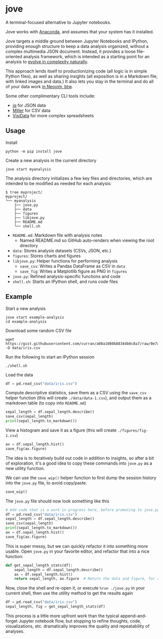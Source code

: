 # jove

A terminal-focused alternative to Jupyter notebooks.

Jove works with [Anaconda](https://docs.anaconda.com/anaconda/install/), and assumes that your system has it
installed. 

Jove targets a middle ground between Jupyter Notebooks and IPython, providing enough structure to keep a data
analysis organized, without a complex multimedia JSON document. Instead, it provides a loose file-oriented analysis
framework, which is intended as a starting point for an analysis to [evolve in complexity
naturally](https://knowyourmeme.com/memes/pepe-silvia).

This approach lends itself to productionizing code (all logic is in simple Python files), as well as sharing insights
(all exposition is in a Markdown file, with linked images and data.)  It also lets you stay in the terminal and do all
of your data work [in Neovim, btw](https://neovimbtw.com/en-usd/). 

Some other complimentary CLI tools include:

- [jq](https://jqlang.github.io/jq/) for JSON data
- [Miller](https://github.com/johnkerl/miller) for CSV data
- [VisiData](https://www.visidata.org/) for more complex spreadsheets

## Usage

Install

```
python -m pip install jove
```

Create a new analysis in the current directory

```
jove start myanalysis
```

The analysis directory initializes a few key files and directories, which are intended to be modified as needed for each analysis:

```
$ tree myproject/
myproject/
└── myanalysis
    ├── jove.py
    ├── data
    ├── figures
    ├── libjove.py
    ├── README.md
    └── shell.sh
```

- `README.md`: Markdown file with analysis notes
    - Named README.md so GitHub auto-renders when viewing the root directory
- `data`: Stores analysis datasets (CSVs, JSON, etc.)
- `figures`: Stores charts and figures
- `libjove.py`: Helper functions for performing analysis
    - `save_csv`: Writes a Pandas DataFrame as CSV in `data`
    - `save_fig`: Writes a Matplotlib figure as PNG in `figures`
- `jove.py`: Refined analysis-specific functions and code
- `shell.sh`: Starts an IPython shell, and runs code files

## Example

Start a new analysis

```
jove start example-analysis
cd example-analysis
```

Download some random CSV file

```
wget https://gist.githubusercontent.com/curran/a08a1080b88344b0c8a7/raw/0e7a9b0a5d22642a06d3d5b9bcbad9890c8ee534/iris.csv -O data/iris.csv
```

Run the following to start an IPython session

```
./shell.sh
```

Load the data

```python
df = pd.read_csv("data/iris.csv")
```

Compute descriptive statistics, save them as a CSV using the `save_csv` helper function (this will create
`./data/data-1.csv`), and output them as a markdown table (to copy into `README.md`)

```python
sepal_length = df.sepal_length.describe()
save_csv(sepal_length)
print(sepal_length.to_markdown())
```

View a histogram and save it as a figure (this will create `./figures/fig-1.csv`)

```python
ax = df.sepal_length.hist()
save_fig(ax.figure)
```

The idea is to iteratively build out code in addition to insights, so after a bit of exploration, it's a good idea to
copy these commands into `jove.py` as a new utility function. 

We can use the `save_wip()` helper function to first dump the session history into the `jove.py` file, to avoid copy/paste.

```python
save_wip()
```

The `jove.py` file should now look something like this

```python
# Add code that is a work in progress here, before promoting to jove.py
df = pd.read_csv("data/iris.csv")
sepal_length = df.sepal_length.describe()
save_csv(sepal_length)
print(sepal_length.to_markdown())
ax = df.sepal_length.hist()
save_fig(ax.figure)
```

This is super messy, but we can quickly refactor it into something more usable. Open `jove.py` in your favorite editor,
and refactor that into a nice function:

```python
def get_sepal_length_stats(df):
    sepal_length = df.sepal_length.describe()
    ax = df.sepal_length.hist()
    return sepal_length, ax.figure  # Return the data and figure, for repeatability
```

Now, close the shell and re-open it, or execute `%run ./jove.py` in your current shell, then use the utility method to
get the results again

```python
df = pd.read_csv("data/iris.csv")
sepal_length, fig = get_sepal_length_stats(df)
```

This process is a little more upfront work than the typical append-and-forget Jupyter notebook flow, but stopping to
refine thoughts, code, visualizations, etc. dramatically improves the quality and repeatability of analyses.
